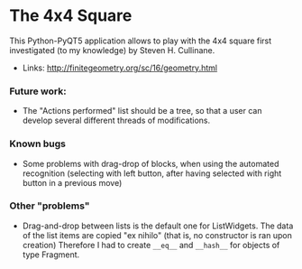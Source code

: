 # The 4x4 Square #

This Python-PyQT5 application allows to play with the 4x4 square first 
investigated (to my knowledge) by Steven H. Cullinane.

* Links:
http://finitegeometry.org/sc/16/geometry.html

### Future work: ###
* The "Actions performed" list should be a tree, so that 
 a user can develop several different threads of modifications.

### Known bugs ###
* Some problems with drag-drop of blocks, when using the automated recognition
(selecting with left button, after having selected with right button in a previous move)

### Other "problems" ###
* Drag-and-drop between lists is the default one for ListWidgets.
  The data of the list items are copied "ex nihilo" 
  (that is, no constructor is ran upon creation)
  Therefore I had to create `__eq__` and `__hash__` for objects of type Fragment. 

